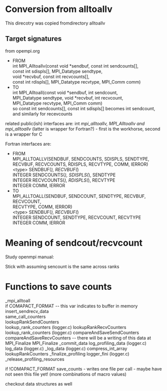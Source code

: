 # Conversion from alltoallv

This direcotry was copied fromdirectory alltoallv

## Target signatures
from opempi.org
- FROM  
int MPI_Alltoallv(const void *sendbuf, const int sendcounts[],  
    const int sdispls[], MPI_Datatype sendtype,  
    void *recvbuf, const int recvcounts[],  
    const int rdispls[], MPI_Datatype recvtype, MPI_Comm comm)
- TO  
int MPI_Alltoall(const void *sendbuf, int sendcount,  
    MPI_Datatype sendtype, void *recvbuf, int recvcount,  
    MPI_Datatype recvtype, MPI_Comm comm)    
so const int sendcounts[], const int sdispls[] becomes int sendcount, and similarly for recevcounts

related public(ish) interfaces are: int _mpi_alltoallv, MPI_Alltoallv and mpi_alltoallv_ (latter is wrapper  for Fortran?) - first is the workhorse, second is a wrapper for C

Fortran interfaces are:

- FROM  
MPI_ALLTOALLV(SENDBUF, SENDCOUNTS, SDISPLS, SENDTYPE,  
    RECVBUF, RECVCOUNTS, RDISPLS, RECVTYPE, COMM, IERROR)  
    \<type\>    SENDBUF(*), RECVBUF(*)  
    INTEGER    SENDCOUNTS(*), SDISPLS(*), SENDTYPE  
    INTEGER    RECVCOUNTS(*), RDISPLS(*), RECVTYPE  
    INTEGER    COMM, IERROR  
- TO  
MPI_ALLTOALL(SENDBUF, SENDCOUNT, SENDTYPE, RECVBUF, RECVCOUNT,  
    RECVTYPE, COMM, IERROR)  
    \<type\>    SENDBUF(*), RECVBUF(*)  
    INTEGER    SENDCOUNT, SENDTYPE, RECVCOUNT, RECVTYPE  
    INTEGER    COMM, IERROR  


# Meaning of sendcout/recvcount
Study openmpi manual:

Stick with assuming sencount is the same across ranks

# Functions to save counts
_mpi_alltoall  
  if COMAPACT_FORMAT  -- this var indicates to buffer in memory  
  insert_sendrecv_data  
    same_call_counters  
      lookupRankSendCounters  
        lookup_rank_counters (logger.c)
      lookupRankRecvCounters
        lookup_rank_counters (logger.c)
    compareAndSaveSendCounters
    compareAndSaveRecvCounters
  -- there will be a writing of this data at MPI_Finalize
  MPI_Finalize
    _commit_data
      log_profiling_data (logger.c)
       log_data (logger.c)
         _log_data (logger.c)
           compress_int_array
           lookupRankCounters
	_finalize_profiling
      logger_fini (logger.c)
      _release_profiling_resources


  if !COMAPACT_FORMAT
    save_counts - writes one file per call - maybe have not seen this file yet! (more combinations of macro values)

checkout data structures as well